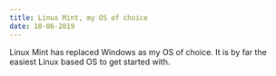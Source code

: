 ```yaml
---
title: Linux Mint, my OS of choice
date: 10-06-2019
---
```


Linux Mint has replaced Windows as my OS of choice. It is by far the easiest Linux based OS to get started with.